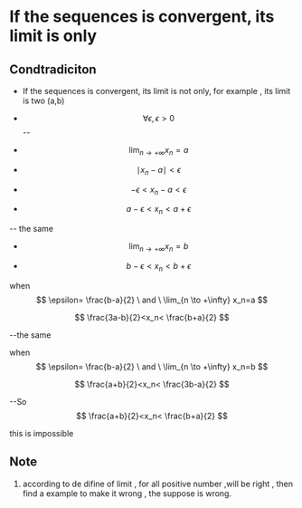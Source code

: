 # If the sequences is convergent, its limit is only

## Condtradiciton

- If the sequences is convergent, its limit is not only, for example , its limit is two (a,b)

- $$ \forall \epsilon ,\epsilon>0 $$
--
- $$\lim_{n \to +\infty}x_n = a $$

- $$ \mid x_n - a \mid < \epsilon $$
- $$ -\epsilon <x_n -a <\epsilon $$
- $$ a-\epsilon <x_n <a+\epsilon $$
  
-- the same

- $$\lim_{n \to +\infty}x_n = b $$

- $$ b-\epsilon <x_n <b+\epsilon $$
  
when $$ \epsilon= \frac{b-a}{2} \ and \ \lim_{n \to +\infty} x_n=a $$

$$ \frac{3a-b}{2}<x_n< \frac{b+a}{2} $$

--the same

when $$ \epsilon= \frac{b-a}{2} \ and \ \lim_{n \to +\infty} x_n=b $$

$$ \frac{a+b}{2}<x_n< \frac{3b-a}{2} $$

--So
$$ \frac{a+b}{2}<x_n< \frac{b+a}{2} $$ 

this is impossible

## Note 
1) according to de difine of limit , for all positive number ,will be right , then find a example to make it wrong , the suppose is wrong.